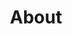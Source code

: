 ---
layout: about
title: About
permalink: /about
summary: About the team behind Philly Design Comp Census
---